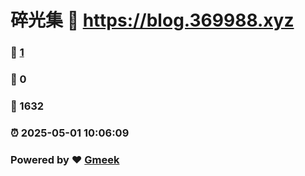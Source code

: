 # 碎光集 :link: https://blog.369988.xyz 
### :page_facing_up: [1](https://blog.369988.xyz/tag.html) 
### :speech_balloon: 0 
### :hibiscus: 1632 
### :alarm_clock: 2025-05-01 10:06:09 
### Powered by :heart: [Gmeek](https://github.com/Meekdai/Gmeek)

